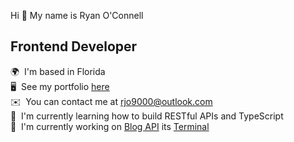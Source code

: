 Hi 👋 My name is Ryan O'Connell
## Frontend Developer
🌍  I'm based in Florida  
🖥️  See my portfolio [here](https://neptunerjo.github.io/portfolio/)  
✉️  You can contact me at [rjo9000@outlook.com](mailto:rjo9000@outlook.com)  
🧠  I'm currently learning how to build RESTful APIs and TypeScript  
🚀  I'm currently working on [Blog API](https://github.com/neptunerjo/blog-api) its [Terminal](https://github.com/NeptuneRjo/blog-api-terminal) 
